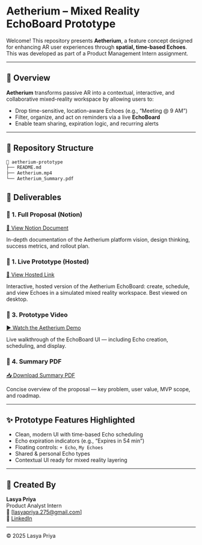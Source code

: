 # Aetherium – Mixed Reality EchoBoard Prototype

Welcome! This repository presents **Aetherium**, a feature concept designed for enhancing AR user experiences through **spatial, time-based Echoes**. This was developed as part of a Product Management Intern assignment.

---

## 🧠 Overview

**Aetherium** transforms passive AR into a contextual, interactive, and collaborative mixed-reality workspace by allowing users to:

- Drop time-sensitive, location-aware Echoes (e.g., “Meeting @ 9 AM”)
- Filter, organize, and act on reminders via a live **EchoBoard**
- Enable team sharing, expiration logic, and recurring alerts

---
## 📁 Repository Structure
```bash
📁 aetherium-prototype
├── README.md
├── Aetherium.mp4
└── Aetherium_Summary.pdf
```
## 📎 Deliverables

### 🧾 1. Full Proposal (Notion)  
[🔗 View Notion Document](https://coherent-dugout-3c4.notion.site/Feature-Platform-Proposal-Aetherium-The-Living-World-Engine-1ff7279ab99a80928648eab3b21c0c9f)

In-depth documentation of the Aetherium platform vision, design thinking, success metrics, and rollout plan.

### 🧾 1. Live Prototype (Hosted)
[🔗 View Hosted Link](https://echo-verse-board.lovable.app/)

Interactive, hosted version of the Aetherium EchoBoard: create, schedule, and view Echoes in a simulated mixed reality workspace. Best viewed on desktop.

### 🎥 3. Prototype Video  
[▶️ Watch the Aetherium Demo](Demo/Atherium.mp4)

Live walkthrough of the EchoBoard UI — including Echo creation, scheduling, and display.

### 📄 4. Summary PDF  
[📥 Download Summary PDF](Summary/Aetherium_Summary.pdf)

Concise overview of the proposal — key problem, user value, MVP scope, and roadmap.



---

## ✨ Prototype Features Highlighted

- Clean, modern UI with time-based Echo scheduling
- Echo expiration indicators (e.g., “Expires in 54 min”)
- Floating controls: `+ Echo`, `My Echoes`
- Shared & personal Echo types
- Contextual UI ready for mixed reality layering

---

## 👤 Created By

**Lasya Priya**  
Product Analyst Intern  
📧 [lasyapriya.275@gmail.com]  
🔗 [LinkedIn](https://www.linkedin.com/in/mohanalasyapriya/)

---

© 2025 Lasya Priya
